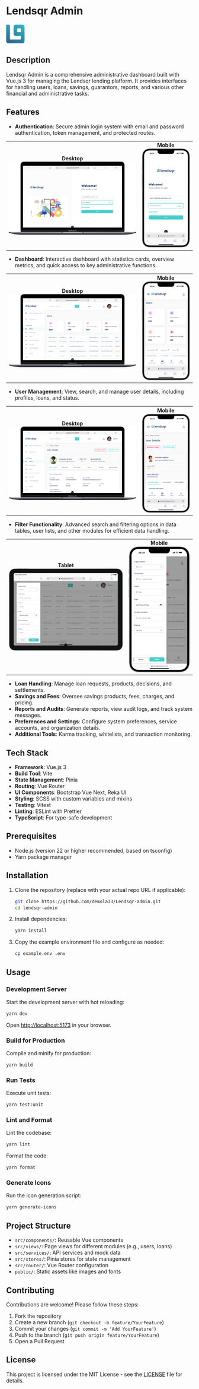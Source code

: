 # Lendsqr Admin

![Lendsqr Logo](./public/lendsqr.svg)

## Description

Lendsqr Admin is a comprehensive administrative dashboard built with Vue.js 3 for managing the Lendsqr lending platform. It provides interfaces for handling users, loans, savings, guarantors, reports, and various other financial and administrative tasks.

## Features

- **Authentication**: Secure admin login system with email and password authentication, token management, and protected routes.

<div align="center">
<table>
<tr>
<td align="center">
<strong>Desktop</strong><br/>
<img src="./public/images/login.png" alt="Desktop Login View" width=""/>
</td>
<td align="center">
<strong>Mobile</strong><br/>
<img src="./public/images/login-mobile.png" alt="Mobile Login View" width=""/>
</td>
</tr>
</table>
</div>

- **Dashboard**: Interactive dashboard with statistics cards, overview metrics, and quick access to key administrative functions.

<div align="center">
<table>
<tr>
<td align="center">
<strong>Desktop</strong><br/>
<img src="./public/images/dashboard.png" alt="Desktop Login View" width=""/>
</td>
<td align="center">
<strong>Mobile</strong><br/>
<img src="./public/images/dashboard-mobile.png" alt="Mobile Login View" width=""/>
</td>
</tr>
</table>
</div>

- **User Management**: View, search, and manage user details, including profiles, loans, and status.

<div align="center">
<table>
<tr>
<td align="center">
<strong>Desktop</strong><br/>
<img src="./public/images/user-detailed-view.png" alt="Desktop Login View" width=""/>
</td>
<td align="center">
<strong>Mobile</strong><br/>
<img src="./public/images/user-detailed-mobile.png" alt="Mobile Login View" width=""/>
</td>
</tr>
</table>
</div>

- **Filter Functionality**: Advanced search and filtering options in data tables, user lists, and other modules for efficient data handling.

<div align="center">
<table>
<tr>
<td align="center">
<strong>Tablet</strong><br/>
<img src="./public/images/filter-tablet-view.png" alt="Desktop Login View" width=""/>
</td>
<td align="center">
<strong>Mobile</strong><br/>
<img src="./public/images/filter-mobile-view.png" alt="Mobile Login View" width=""/>
</td>
</tr>
</table>
</div>

- **Loan Handling**: Manage loan requests, products, decisions, and settlements.
- **Savings and Fees**: Oversee savings products, fees, charges, and pricing.
- **Reports and Audits**: Generate reports, view audit logs, and track system messages.
- **Preferences and Settings**: Configure system preferences, service accounts, and organization details.
- **Additional Tools**: Karma tracking, whitelists, and transaction monitoring.

## Tech Stack

- **Framework**: Vue.js 3
- **Build Tool**: Vite
- **State Management**: Pinia
- **Routing**: Vue Router
- **UI Components**: Bootstrap Vue Next, Reka UI
- **Styling**: SCSS with custom variables and mixins
- **Testing**: Vitest
- **Linting**: ESLint with Prettier
- **TypeScript**: For type-safe development

## Prerequisites

- Node.js (version 22 or higher recommended, based on tsconfig)
- Yarn package manager

## Installation

1. Clone the repository (replace with your actual repo URL if applicable):

   ```sh
   git clone https://github.com/demola33/Lendsqr-admin.git
   cd lendsqr-admin
   ```

2. Install dependencies:

   ```sh
   yarn install
   ```

3. Copy the example environment file and configure as needed:

   ```sh
   cp example.env .env
   ```

## Usage

### Development Server

Start the development server with hot reloading:

```sh
yarn dev
```

Open [http://localhost:5173](http://localhost:5173) in your browser.

### Build for Production

Compile and minify for production:

```sh
yarn build
```

### Run Tests

Execute unit tests:

```sh
yarn test:unit
```

### Lint and Format

Lint the codebase:

```sh
yarn lint
```

Format the code:

```sh
yarn format
```

### Generate Icons

Run the icon generation script:

```sh
yarn generate-icons
```

## Project Structure

- `src/components/`: Reusable Vue components
- `src/views/`: Page views for different modules (e.g., users, loans)
- `src/services/`: API services and mock data
- `src/stores/`: Pinia stores for state management
- `src/router/`: Vue Router configuration
- `public/`: Static assets like images and fonts

## Contributing

Contributions are welcome! Please follow these steps:

1. Fork the repository
2. Create a new branch (`git checkout -b feature/YourFeature`)
3. Commit your changes (`git commit -m 'Add YourFeature'`)
4. Push to the branch (`git push origin feature/YourFeature`)
5. Open a Pull Request

## License

This project is licensed under the MIT License - see the [LICENSE](LICENSE) file for details.
